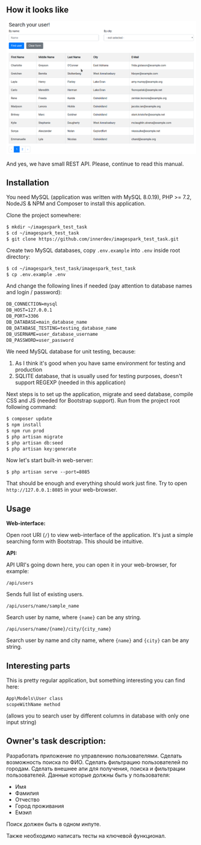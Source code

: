 How it looks like
------------

![Screenshot of application](https://raw.githubusercontent.com/innerdev/imagespark_test_task/master/screenshot.png "Screenshot of application")

And yes, we have small REST API. Please, continue to read this manual.

Installation
------

You need MySQL (application was written with MySQL 8.0.19), PHP >= 7.2, NodeJS & NPM and Composer to install this application.

Clone the project somewhere:

```shell script
$ mkdir ~/imagespark_test_task
$ cd ~/imagespark_test_task
$ git clone https://github.com/innerdev/imagespark_test_task.git 
```

Create two MySQL databases, copy ```.env.example``` into ```.env``` inside root directory:

```shell script
$ cd ~/imagespark_test_task/imagespark_test_task
$ cp .env.example .env
```

And change the following lines if needed (pay attention to database names and login / password):

```shell script
DB_CONNECTION=mysql
DB_HOST=127.0.0.1
DB_PORT=3306
DB_DATABASE=main_database_name
DB_DATABASE_TESTING=testing_database_name
DB_USERNAME=user_database_username
DB_PASSWORD=user_password
```

We need MySQL database for unit testing, because:
1) As I think it's good when you have same environment for testing and production
2) SQLITE database, that is usually used for testing purposes, doesn't support REGEXP (needed in this application) 

Next steps is to set up the application, migrate and seed database, compile CSS and JS (needed for Bootstrap support). Run from the project root following command:

```shell script
$ composer update
$ npm install
$ npm run prod
$ php artisan migrate
$ php artisan db:seed
$ php artisan key:generate
```

Now let's start built-in web-server:

```shell script
$ php artisan serve --port=8085
```

That should be enough and everything should work just fine.
Try to open ```http://127.0.0.1:8085``` in your web-browser.

Usage
----

**Web-interface:**

Open root URI (```/```) to view web-interface of the application. It's just a simple searching form with Bootstrap.
This should be intuitive.


**API:**

API URI's going down here, you can open it in your web-browser, for example:

```shell script
/api/users
```
Sends full list of existing users.

```shell script
/api/users/name/sample_name
```
Search user by name, where ```{name}``` can be any string.

```shell script
/api/users/name/{name}/city/{city_name}
```
Search user by name and city name, where ```{name}``` and ```{city}``` can be any string.

Interesting parts
-------------
This is pretty regular application, but something interesting you can find here:

```shell script
App\Models\User class
scopeWithName method
```
(allows you to search user by different columns in database with only one input string)


Owner's task description:
------------

Разработать приложение по управлению пользователями.
Сделать возможность поиска по ФИО.
Сделать фильтрацию пользователей по городам.
Сделать внешнее апи для получения, поиска и фильтрации пользователей.
Данные которые должны быть у пользователя: 
- Имя
- Фамилия 
- Отчество
- Город проживания 
- Емэил

Поиск должен быть в одном инпуте.

Также необходимо написать тесты на ключевой функционал.
